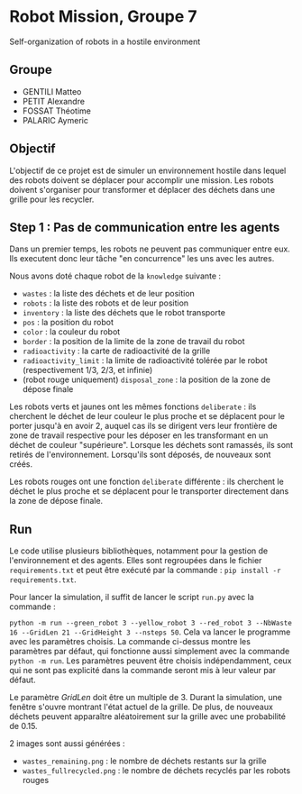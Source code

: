 # Robot Mission, Groupe 7
Self-organization of robots in a hostile environment


## Groupe
- GENTILI Matteo
- PETIT Alexandre
- FOSSAT Théotime
- PALARIC Aymeric

## Objectif
L'objectif de ce projet est de simuler un environnement hostile dans lequel des robots doivent se déplacer pour accomplir une mission. Les robots doivent s'organiser pour transformer et déplacer des déchets dans une grille pour les recycler.

## Step 1 : Pas de communication entre les agents
Dans un premier temps, les robots ne peuvent pas communiquer entre eux. Ils executent donc leur tâche "en concurrence" les uns avec les autres.

Nous avons doté chaque robot de la `knowledge` suivante :
- `wastes` : la liste des déchets et de leur position
- `robots` : la liste des robots et de leur position
- `inventory` : la liste des déchets que le robot transporte
- `pos` : la position du robot
- `color` : la couleur du robot
- `border` : la position de la limite de la zone de travail du robot
- `radioactivity` : la carte de radioactivité de la grille
- `radioactivity_limit` : la limite de radioactivité tolérée par le robot (respectivement 1/3, 2/3, et infinie)
- (robot rouge uniquement) `disposal_zone` : la position de la zone de dépose finale

Les robots verts et jaunes ont les mêmes fonctions `deliberate` : ils cherchent le déchet de leur couleur le plus proche et se déplacent pour le porter jusqu'à en avoir 2, auquel cas ils se dirigent vers leur frontière de zone de travail respective pour les déposer en les transformant en un déchet de couleur "supérieure".
Lorsque les déchets sont ramassés, ils sont retirés de l'environnement. Lorsqu'ils sont déposés, de nouveaux sont créés.

Les robots rouges ont une fonction `deliberate` différente : ils cherchent le déchet le plus proche et se déplacent pour le transporter directement dans la zone de dépose finale.

## Run
Le code utilise plusieurs bibliothèques, notamment pour la gestion de l'environnement et des agents. Elles sont regroupées dans le fichier `requirements.txt` et peut être exécuté par la commande : 
```pip install -r requirements.txt```.

Pour lancer la simulation, il suffit de lancer le script `run.py` avec la commande :

```python -m run --green_robot 3 --yellow_robot 3 --red_robot 3 --NbWaste 16 --GridLen 21 --GridHeight 3 --nsteps 50```. 
Cela va lancer le programme avec les paramètres choisis. La commande ci-dessus montre les paramètres par défaut, qui fonctionne aussi simplement avec la commande `python -m run`. Les paramètres peuvent être choisis indépendamment, ceux qui ne sont pas explicité dans la commande seront mis à leur valeur par défaut.

Le paramètre _GridLen_ doit être un multiple de 3.
Durant la simulation, une fenêtre s'ouvre montrant l'état actuel de la grille. De plus, de nouveaux déchets peuvent apparaître aléatoirement sur la grille avec une probabilité de 0.15.

2 images sont aussi générées :
<!-- - `nbwastes_carried.png` : le nombre de déchets transportés par chaque robot -->
- `wastes_remaining.png` : le nombre de déchets restants sur la grille
- `wastes_fullrecycled.png` : le nombre de déchets recyclés par les robots rouges
